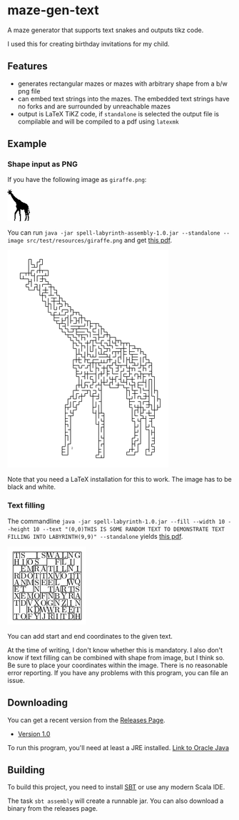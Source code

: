# maze-gen-text

A maze generator that supports text snakes and outputs tikz code.

I used this for creating birthday invitations for my child.

## Features

 - generates rectangular mazes or mazes with arbitrary shape from a b/w png file
 - can embed text strings into the mazes. The embedded text strings have no forks and are surrounded by unreachable mazes
 - output is LaTeX TiKZ code, if `standalone` is selected the output file is compilable and will be compiled to a pdf using `latexmk`

## Example

### Shape input as PNG
If you have the following image as `giraffe.png`:

![blocky black-and-white giraffe](src/test/resources/giraffe.png)

You can run `java -jar spell-labyrinth-assembly-1.0.jar --standalone --image src/test/resources/giraffe.png` and get [this pdf](examples/giraffe.pdf).

![picture of pdf content](examples/giraffe-rendered.png)

Note that you need a LaTeX installation for this to work. The image has to be black and white.

### Text filling

The commandline `java -jar spell-labyrinth-1.0.jar --fill --width 10 --height 10 --text "(0,0)THIS IS SOME RANDOM TEXT TO DEMONSTRATE TEXT FILLING INTO LABYRINTH(9,9)" --standalone` yields [this pdf](examples/with-text.pdf).

![text-filled labyrinth](examples/with-text.png)

You can add start and end coordinates to the given text.

At the time of writing, I don't know whether this is mandatory. I also don't know if text filling can be combined with shape from image,
but I think so. Be sure to place your coordinates within the image. There is no reasonable error reporting.
If you have any problems with this program, you can file an issue.

## Downloading

You can get a recent version from the [Releases Page](https://github.com/ziggystar/maze-gen-text/releases).

 - [Version 1.0](https://github.com/ziggystar/maze-gen-text/releases/download/v1.0/spell-labyrinth-1.0)
 
 To run this program, you'll need at least a JRE installed. [Link to Oracle Java](https://www.oracle.com/technetwork/java/javase/downloads/jre8-downloads-2133155.html)
## Building

To build this project, you need to install [SBT](https://www.scala-sbt.org/) or use any modern Scala IDE.

The task `sbt assembly` will create a runnable jar. You can also download a binary from the releases page.
